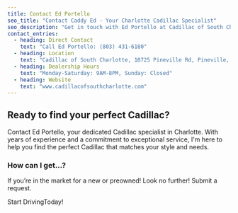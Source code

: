 ```yaml
---
title: Contact Ed Portello
seo_title: "Contact Caddy Ed - Your Charlotte Cadillac Specialist"
seo_description: "Get in touch with Ed Portello at Cadillac of South Charlotte. Direct line: (803) 431-6180. Your trusted advisor for new and pre-owned Cadillac vehicles."
contact_entries:
  - heading: Direct Contact
    text: "Call Ed Portello: (803) 431-6180"
  - heading: Location
    text: "Cadillac of South Charlotte, 10725 Pineville Rd, Pineville, NC 28134"
  - heading: Dealership Hours
    text: "Monday-Saturday: 9AM-8PM, Sunday: Closed"
  - heading: Website
    text: "www.cadillacofsouthcharlotte.com"
---
```


## Ready to find your perfect Cadillac?

Contact Ed Portello, your dedicated Cadillac specialist in Charlotte. With years of experience and a commitment to exceptional service, I'm here to help you find the perfect Cadillac that matches your style and needs.

<h3 class="f4 b lh-title mb2">How can I get…?</h3>

If you’re in the market for a new or preowned! Look no further! Submit a request.

Start DrivingToday!
